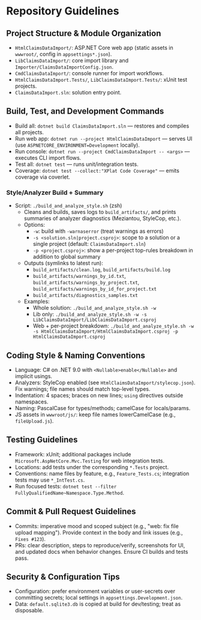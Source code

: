 # Repository Guidelines

## Project Structure & Module Organization
- `HtmlClaimsDataImport/`: ASP.NET Core web app (static assets in `wwwroot/`, config in `appsettings*.json`).
- `LibClaimsDataImport/`: core import library and `Importer/ClaimsDataImportConfig.json`.
- `CmdClaimsDataImport/`: console runner for import workflows.
- `HtmlClaimsDataImport.Tests/`, `LibClaimsDataImport.Tests/`: xUnit test projects.
- `ClaimsDataImport.sln`: solution entry point.

## Build, Test, and Development Commands
- Build all: `dotnet build ClaimsDataImport.sln` — restores and compiles all projects.
- Run web app: `dotnet run --project HtmlClaimsDataImport` — serves UI (use `ASPNETCORE_ENVIRONMENT=Development` locally).
- Run console: `dotnet run --project CmdClaimsDataImport -- <args>` — executes CLI import flows.
- Test all: `dotnet test` — runs unit/integration tests.
- Coverage: `dotnet test --collect:"XPlat Code Coverage"` — emits coverage via coverlet.

### Style/Analyzer Build + Summary
- Script: `./build_and_analyze_style.sh` (zsh)
  - Cleans and builds, saves logs to `build_artifacts/`, and prints summaries of analyzer diagnostics (Meziantou, StyleCop, etc.).
  - Options:
    - `-w`: build with `-warnaserror` (treat warnings as errors)
    - `-s <solution.sln|project.csproj>`: scope to a solution or a single project (default: `ClaimsDataImport.sln`)
    - `-p <project.csproj>`: show a per-project top-rules breakdown in addition to global summary
  - Outputs (symlinks to latest run):
    - `build_artifacts/clean.log`, `build_artifacts/build.log`
    - `build_artifacts/warnings_by_id.txt`, `build_artifacts/warnings_by_project.txt`, `build_artifacts/warnings_by_id_for_project.txt`
    - `build_artifacts/diagnostics_samples.txt`
  - Examples:
    - Whole solution: `./build_and_analyze_style.sh -w`
    - Lib only: `./build_and_analyze_style.sh -w -s LibClaimsDataImport/LibClaimsDataImport.csproj`
    - Web + per-project breakdown: `./build_and_analyze_style.sh -w -s HtmlClaimsDataImport/HtmlClaimsDataImport.csproj -p HtmlClaimsDataImport.csproj`

## Coding Style & Naming Conventions
- Language: C# on .NET 9.0 with `<Nullable>enable</Nullable>` and implicit usings.
- Analyzers: StyleCop enabled (see `HtmlClaimsDataImport/stylecop.json`). Fix warnings; file names should match top-level types.
- Indentation: 4 spaces; braces on new lines; `using` directives outside namespaces.
- Naming: PascalCase for types/methods; camelCase for locals/params.
- JS assets in `wwwroot/js/`: keep file names lowerCamelCase (e.g., `fileUpload.js`).

## Testing Guidelines
- Framework: xUnit; additional packages include `Microsoft.AspNetCore.Mvc.Testing` for web integration tests.
- Locations: add tests under the corresponding `*.Tests` project.
- Conventions: name files by feature, e.g., `Feature_Tests.cs`; integration tests may use `*_IntTest.cs`.
- Run focused tests: `dotnet test --filter FullyQualifiedName~Namespace.Type.Method`.

## Commit & Pull Request Guidelines
- Commits: imperative mood and scoped subject (e.g., "web: fix file upload mapping"). Provide context in the body and link issues (e.g., `Fixes #123`).
- PRs: clear description, steps to reproduce/verify, screenshots for UI, and updated docs when behavior changes. Ensure CI builds and tests pass.

## Security & Configuration Tips
- Configuration: prefer environment variables or user-secrets over committing secrets; local settings in `appsettings.Development.json`.
- Data: `default.sqlite3.db` is copied at build for dev/testing; treat as disposable.
